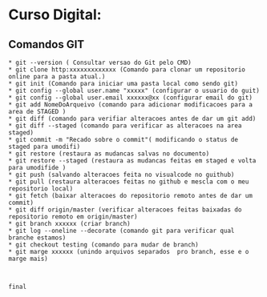 # Curso Digital: 
   ## Comandos GIT
    * git --version ( Consultar versao do Git pelo CMD)
    * git clone http:xxxxxxxxxxxxx (Comando para clonar um repositorio online para a pasta atual.) 
    * git init (Comando para iniciar uma pasta local como sendo git)
    * git config --global user.name "xxxxx" (configurar o usuario do guit)
    * git config --global user.email xxxxxx@xx (configurar email do git)
    * git add NomeDoArqueivo (comando para adicionar modificacoes para a area de STAGED )
    * git diff (comando para verifiar alteracoes antes de dar um git add)
    * git diff --staged (comando para verificar as alteracoes na area staged)
    * git commit -m "Recado sobre o commit"( modificando o status de staged para umodifi)
    * git restore (restaura as mudancas salvas no documento)
    * git restore --staged (restaura as mudancas feitas em staged e volta para umodifide )
    * git push (salvando alteracoes feita no visualcode no guithub)
    * git pull (restaura alteracoes feitas no github e mescla com o meu repositorio local)
    * git fetch (baixar alteracoes do repositorio remoto antes de dar um commit)
    * git diff origin/master (verificar alteracoes feitas baixadas do repositorio remoto em origin/master)
    * git branch xxxxxx (criar branch)
    * git log --oneline --decorate (comando git para verificar qual branche estamos)
    * git checkout testing (comando para mudar de branch)
    * git marge xxxxxx (unindo arquivos separados  pro branch, esse e o marge mais)
 


    final
